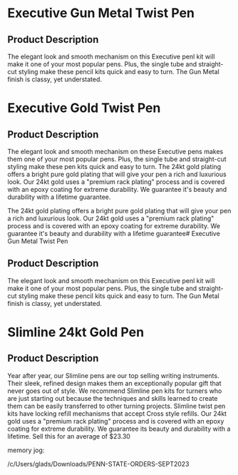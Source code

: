 # Executive Gun Metal Twist Pen

## Product Description

The elegant look and smooth mechanism on this Executive penl kit will make it one of your most popular pens. Plus, the single tube and straight-cut styling make these pencil kits quick and easy to turn. The Gun Metal finish is classy, yet understated.

# Executive Gold Twist Pen

## Product Description

The elegant look and smooth mechanism on these Executive pens makes them one of your most popular pens. Plus, the single tube and straight-cut styling make these pen kits quick and easy to turn. The 24kt gold plating offers a bright pure gold plating that will give your pen a rich and luxurious look. Our 24kt gold uses a "premium rack plating" process and is covered with an epoxy coating for extreme durability. We guarantee it's beauty and durability with a lifetime guarantee.

The 24kt gold plating offers a bright pure gold plating that will give your pen a rich and luxurious look. Our 24kt gold uses a "premium rack plating" process and is covered with an epoxy coating for extreme durability. We guarantee it's beauty and durability with a lifetime guarantee# Executive Gun Metal Twist Pen

## Product Description

The elegant look and smooth mechanism on this Executive penl kit will make it one of your most popular pens. Plus, the single tube and straight-cut styling make these pencil kits quick and easy to turn. The Gun Metal finish is classy, yet understated.

# Slimline 24kt Gold Pen

## Product Description

Year after year, our Slimline pens are our top selling writing instruments. Their sleek, refined design makes them an exceptionally popular gift that never goes out of style. We recommend Slimline pen kits for turners who are just starting out because the techniques and skills learned to create them can be easily transferred to other turning projects. Slimline twist pen kits have locking refill mechanisms that accept Cross style refills. Our 24kt gold uses a "premium rack plating" process and is covered with an epoxy coating for extreme durability. We guarantee its beauty and durability with a lifetime.
Sell this for an average of $23.30

memory jog:

/c/Users/glads/Downloads/PENN-STATE-ORDERS-SEPT2023
